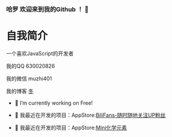 ### 哈罗 欢迎来到我的Github ！ 👋

# 自我简介 

一个喜欢JavaScript的开发者

我的QQ 630020826 

我的微信 muzhi401

我的博客 [冬](http://blog.borebooks.top)

- 🔭 I’m currently working on Free!

- 🌱  我最近在开发的项目：AppStore:[BiliFans-随时随地关注UP粉丝](https://apps.apple.com/cn/app/bilifans-%E9%9A%8F%E6%97%B6%E9%9A%8F%E5%9C%B0%E5%85%B3%E6%B3%A8up%E7%B2%89%E4%B8%9D/id1532896670)

- 🌱  我最近在开发的项目：AppStore:[Mini化学元素](https://apps.apple.com/cn/app/mini%E5%8C%96%E5%AD%A6%E5%85%83%E7%B4%A0/id1534560793)

<!--
**iwh718/iwh718** is a ✨ _special_ ✨ repository because its `README.md` (this file) appears on your GitHub profile.

Here are some ideas to get you started:

- 🔭 I’m currently working on ...
- 🌱 I’m currently learning ...
- 👯 I’m looking to collaborate on ...
- 🤔 I’m looking for help with ...
- 💬 Ask me about ...
- 📫 How to reach me: ...
- 😄 Pronouns: ...
- ⚡ Fun fact: ...
-->
